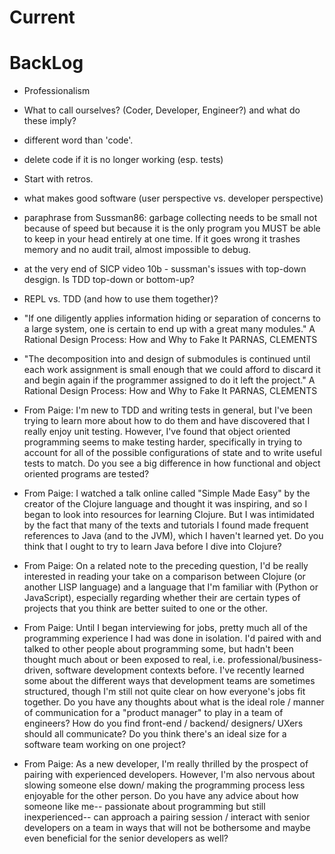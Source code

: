 # Current #

# BackLog #

- Professionalism

- What to call ourselves? (Coder, Developer, Engineer?) and what do these imply? 

- different word than 'code'.

- delete code if it is no longer working (esp. tests)

- Start with retros.

- what makes good software (user perspective vs. developer perspective)

- paraphrase from Sussman86: garbage collecting needs to be small not
because of speed but because it is the only program you MUST be able
to keep in your head entirely at one time. If it goes wrong it trashes
memory and no audit trail, almost impossible to debug.

- at the very end of SICP video 10b - sussman's issues with top-down
desgign.  Is TDD top-down or bottom-up?

- REPL vs. TDD (and how to use them together)?

- "If one diligently applies information hiding or separation of
  concerns to a large system, one is certain to end up with a great
  many modules."
  A Rational Design Process: How and Why to Fake It
  PARNAS, CLEMENTS

- "The decomposition into and design of submodules is continued until
  each work assignment is small enough that we could afford to discard
  it and begin again if the programmer assigned to do it left the
  project."
  A Rational Design Process: How and Why to Fake It
  PARNAS, CLEMENTS

- From Paige: I'm new to TDD and writing tests in general, but I've
been trying to learn more about how to do them and have discovered
that I really enjoy unit testing. However, I've found that object
oriented programming seems to make testing harder, specifically in
trying to account for all of the possible configurations of state and
to write useful tests to match. Do you see a big difference in how
functional and object oriented programs are tested?

- From Paige: I watched a talk online called "Simple Made Easy" by the
creator of the Clojure language and thought it was inspiring, and so I
began to look into resources for learning Clojure. But I was
intimidated by the fact that many of the texts and tutorials I found
made frequent references to Java (and to the JVM), which I haven't
learned yet. Do you think that I ought to try to learn Java before I
dive into Clojure?

- From Paige: On a related note to the preceding question, I'd be
really interested in reading your take on a comparison between Clojure
(or another LISP language) and a language that I'm familiar with
(Python or JavaScript), especially regarding whether their are certain
types of projects that you think are better suited to one or the
other.

- From Paige: Until I began interviewing for jobs, pretty much all of
the programming experience I had was done in isolation. I'd paired
with and talked to other people about programming some, but hadn't
been thought much about or been exposed to real,
i.e. professional/business-driven, software development contexts
before. I've recently learned some about the different ways that
development teams are sometimes structured, though I'm still not quite
clear on how everyone's jobs fit together. Do you have any thoughts
about what is the ideal role / manner of communication for a "product
manager" to play in a team of engineers? How do you find front-end /
backend/ designers/ UXers should all communicate? Do you think there's
an ideal size for a software team working on one project?

- From Paige: As a new developer, I'm really thrilled by the prospect
of pairing with experienced developers. However, I'm also nervous
about slowing someone else down/ making the programming process less
enjoyable for the other person. Do you have any advice about how
someone like me-- passionate about programming but still
inexperienced-- can approach a pairing session / interact with senior
developers on a team in ways that will not be bothersome and maybe
even beneficial for the senior developers as well?
